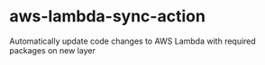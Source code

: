 # aws-lambda-sync-action
Automatically update code changes to AWS Lambda with required packages on new layer
